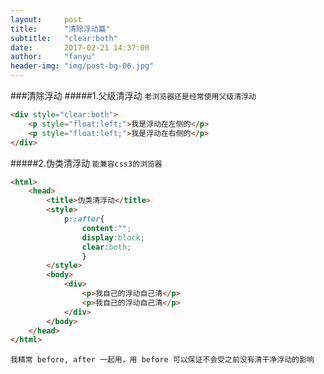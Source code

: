 ```yaml
---
layout:     post
title:      "清除浮动篇"
subtitle:   "clear:both"
date:       2017-02-21 14:37:00
author:     "fanyu"
header-img: "img/post-bg-06.jpg"
---
```

###清除浮动
#####1.父级清浮动
`老浏览器还是经常使用父级清浮动`

```html
<div style="clear:both">
    <p style="float:left;">我是浮动在左侧的</p>
    <p style="float:left;">我是浮动在右侧的</p>
</div>
```
#####2.伪类清浮动
`能兼容css3的浏览器`

```html
<html>
    <head>
        <title>伪类清浮动</title>
        <style>
            p::after{
                content:"";
                display:block;
                clear:both;
                }
        </style>
        <body>
            <div>
                <p>我自己的浮动自己清</p>
                <p>我自己的浮动自己清</p>
            </div>
        </body>
    </head>
</html>
```
`我精常 before, after 一起用，用 before 可以保证不会受之前没有清干净浮动的影响`

    



